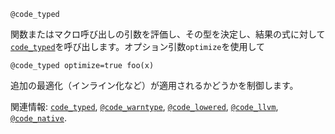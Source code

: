 ```
@code_typed
```

関数またはマクロ呼び出しの引数を評価し、その型を決定し、結果の式に対して[`code_typed`](@ref)を呼び出します。オプション引数`optimize`を使用して

```
@code_typed optimize=true foo(x)
```

追加の最適化（インライン化など）が適用されるかどうかを制御します。

関連情報: [`code_typed`](@ref), [`@code_warntype`](@ref), [`@code_lowered`](@ref), [`@code_llvm`](@ref), [`@code_native`](@ref).
